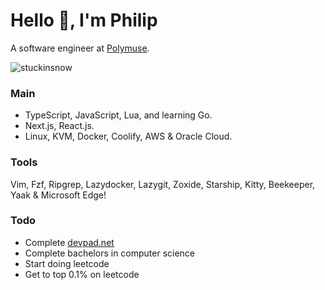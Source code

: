# Hello 👋, I'm Philip 

A software engineer at [Polymuse](https://polymuse.tech/).

<p align="left"> <img src="https://komarev.com/ghpvc/?username=stuckinsnow&label=Profile%20views&color=0e75b6&style=flat" alt="stuckinsnow" /></p>

### Main

*  TypeScript, JavaScript, Lua, and learning Go.
*  Next.js, React.js.
*  Linux, KVM, Docker, Coolify, AWS & Oracle Cloud.

### Tools

Vim, Fzf, Ripgrep, Lazydocker, Lazygit, Zoxide, Starship, Kitty, Beekeeper, Yaak & Microsoft Edge!

### Todo

* Complete [devpad.net](https://devpad.net)
* Complete bachelors in computer science
* Start doing leetcode
* Get to top 0.1% on leetcode
